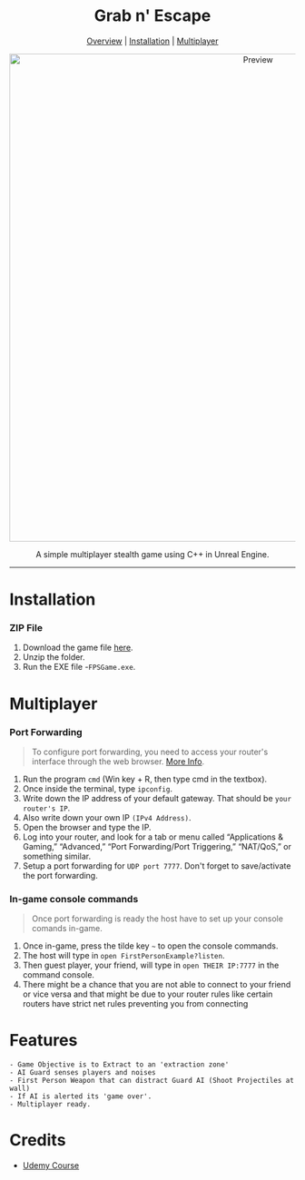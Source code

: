<h1 align="center">Grab n' Escape</h1>
  
<p align="center">
  <a href="#Grabn'Escape">Overview</a> |
  <a href="#installation">Installation</a> |
  <a href="#multiplayer">Multiplayer</a>
</p>

<p align="center">
  <img alt="Preview" width="860" alt="preview" src="https://user-images.githubusercontent.com/26191487/104862627-8966ff00-5901-11eb-9ad5-2ff5c3e1e379.gif">
<p align="center">

<p align="center">A simple multiplayer stealth game using C++ in Unreal Engine.</p>

---

# Installation

### ZIP File

1. Download the game file [here](https://www.dropbox.com/s/tyvwjheuqjcxgue/StealthGame_EXE.zip?dl=0).
2. Unzip the folder.
3. Run the EXE file -`FPSGame.exe`.

# Multiplayer

### Port Forwarding  

> To configure port forwarding, you need to access your router's interface through the web browser. [More Info](https://steamcommunity.com/linkfilter/?url=http://www.pcworld.com/article/244314/how_to_forward_ports_on_your_router.html).

1. Run the program `cmd` (Win key + R, then type cmd in the textbox).
2. Once inside the terminal, type `ipconfig`.
3. Write down the IP address of your default gateway. That should be `your router's IP`.
4. Also write down your own IP `(IPv4 Address)`.
5. Open the browser and type the IP.
6. Log into your router, and look for a tab or menu called “Applications & Gaming,” “Advanced,” “Port Forwarding/Port Triggering,” “NAT/QoS,” or something similar.
7. Setup a port forwarding for `UDP port 7777`. Don't forget to save/activate the port forwarding.

### In-game console commands

> Once port forwarding is ready the host have to set up your console comands in-game.

1. Once in-game, press the tilde key `~` to open the console commands.
2. The host will type in `open FirstPersonExample?listen`.
3. Then guest player, your friend, will type in `open THEIR IP:7777` in the command console.
4. There might be a chance that you are not able to connect to your friend or vice versa and that might be due to your router rules like certain routers have strict net rules preventing you from connecting

# Features

	- Game Objective is to Extract to an 'extraction zone'
	- AI Guard senses players and noises
	- First Person Weapon that can distract Guard AI (Shoot Projectiles at wall)
	- If AI is alerted its 'game over'.
	- Multiplayer ready.

# Credits
- [Udemy Course](https://www.udemy.com/user/tom-looman/)
